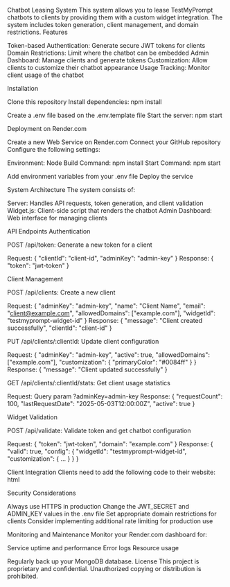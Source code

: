 Chatbot Leasing System
This system allows you to lease TestMyPrompt chatbots to clients by providing them with a custom widget integration. The system includes token generation, client management, and domain restrictions.
Features

Token-based Authentication: Generate secure JWT tokens for clients
Domain Restrictions: Limit where the chatbot can be embedded
Admin Dashboard: Manage clients and generate tokens
Customization: Allow clients to customize their chatbot appearance
Usage Tracking: Monitor client usage of the chatbot

Installation

Clone this repository
Install dependencies:
npm install

Create a .env file based on the .env.template file
Start the server:
npm start


Deployment on Render.com

Create a new Web Service on Render.com
Connect your GitHub repository
Configure the following settings:

Environment: Node
Build Command: npm install
Start Command: npm start


Add environment variables from your .env file
Deploy the service

System Architecture
The system consists of:

Server: Handles API requests, token generation, and client validation
Widget.js: Client-side script that renders the chatbot
Admin Dashboard: Web interface for managing clients

API Endpoints
Authentication

POST /api/token: Generate a new token for a client

Request: { "clientId": "client-id", "adminKey": "admin-key" }
Response: { "token": "jwt-token" }



Client Management

POST /api/clients: Create a new client

Request: { "adminKey": "admin-key", "name": "Client Name", "email": "client@example.com", "allowedDomains": ["example.com"], "widgetId": "testmyprompt-widget-id" }
Response: { "message": "Client created successfully", "clientId": "client-id" }


PUT /api/clients/:clientId: Update client configuration

Request: { "adminKey": "admin-key", "active": true, "allowedDomains": ["example.com"], "customization": { "primaryColor": "#0084ff" } }
Response: { "message": "Client updated successfully" }


GET /api/clients/:clientId/stats: Get client usage statistics

Request: Query param ?adminKey=admin-key
Response: { "requestCount": 100, "lastRequestDate": "2025-05-03T12:00:00Z", "active": true }



Widget Validation

POST /api/validate: Validate token and get chatbot configuration

Request: { "token": "jwt-token", "domain": "example.com" }
Response: { "valid": true, "config": { "widgetId": "testmyprompt-widget-id", "customization": { ... } } }



Client Integration
Clients need to add the following code to their website:
html<script src="https://your-render-domain.onrender.com/widget.js"></script>
<script>
  window.MyChatWidget.init({
    token: "YOUR_TOKEN",
    clientId: "YOUR_CLIENT_ID"
  });
</script>
Security Considerations

Always use HTTPS in production
Change the JWT_SECRET and ADMIN_KEY values in the .env file
Set appropriate domain restrictions for clients
Consider implementing additional rate limiting for production use

Monitoring and Maintenance
Monitor your Render.com dashboard for:

Service uptime and performance
Error logs
Resource usage

Regularly back up your MongoDB database.
License
This project is proprietary and confidential. Unauthorized copying or distribution is prohibited.